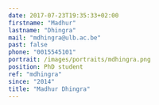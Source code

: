 ```yaml
---
date: 2017-07-23T19:35:33+02:00
firstname: "Madhur"
lastname: "Dhingra"
mail: "mdhingra@ulb.ac.be"
past: false
phone: "0015545101"
portrait: /images/portraits/mdhingra.png
position: PhD student
ref: "mdhingra"
since: "2014"
title: "Madhur Dhingra"
---
```


